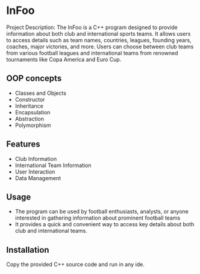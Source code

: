 
# InFoo

Project Description: The InFoo is a C++ program designed to provide information about both club and international sports teams. It allows users to access details such as team names, countries, leagues, founding years, coaches, major victories, and more. Users can choose between club teams from various football leagues and international teams from renowned tournaments like Copa America and Euro Cup.


## OOP concepts

- Classes and Objects
- Constructor
- Inheritance
- Encapsulation
- Abstraction
- Polymorphism


## Features

- Club Information
- International Team Information
- User Interaction
- Data Management


## Usage

- The program can be used by football enthusiasts, analysts, or anyone interested in gathering information about prominent football teams
- It provides a quick and convenient way to access key details about both club and international teams.


## Installation

Copy the provided C++ source code and run in any ide.
    
